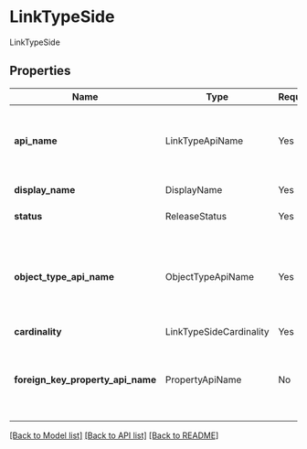 # LinkTypeSide

LinkTypeSide

## Properties
Name | Type | Required | Description |
------------ | ------------- | ------------- | ------------- |
**api_name** | LinkTypeApiName | Yes | The name of the link type in the API. To find the API name for your Link Type, check the **Ontology Manager** application.  |
**display_name** | DisplayName | Yes | The display name of the entity. |
**status** | ReleaseStatus | Yes | The release status of the entity. |
**object_type_api_name** | ObjectTypeApiName | Yes | The name of the object type in the API in camelCase format. To find the API name for your Object Type, use the `List object types` endpoint or check the **Ontology Manager**.  |
**cardinality** | LinkTypeSideCardinality | Yes | LinkTypeSideCardinality |
**foreign_key_property_api_name** | PropertyApiName | No | The name of the property in the API. To find the API name for your property, use the `Get object type` endpoint or check the **Ontology Manager**.  |


[[Back to Model list]](../../README.md#documentation-for-models) [[Back to API list]](../../README.md#documentation-for-api-endpoints) [[Back to README]](../../README.md)
